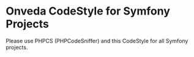 # Onveda CodeStyle for Symfony Projects

Please use PHPCS (PHPCodeSniffer) and this CodeStyle for all Symfony projects.
